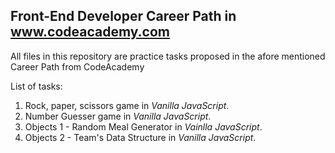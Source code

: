 ## Front-End Developer Career Path in www.codeacademy.com

All files in this repository are practice tasks proposed in the afore mentioned Career Path from CodeAcademy

List of tasks:
 1. Rock, paper, scissors game in _Vanilla JavaScript_.
 2. Number Guesser game in _Vanilla JavaScript_.
 3. Objects 1 - Random Meal Generator in _Vainlla JavaScript_.
 4. Objects 2 - Team's Data Structure in _Vanilla JavaScript_.
